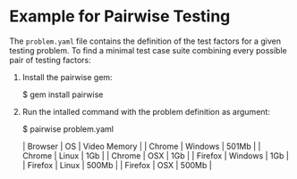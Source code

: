 Example for Pairwise Testing
============================

The `problem.yaml` file contains the definition of the test factors for a given testing problem. To find a minimal test case suite combining every possible pair of testing factors:

1. Install the pairwise gem:

    $ gem install pairwise

2. Run the intalled command with the problem definition as argument:

    $ pairwise problem.yaml

    | Browser | OS      | Video Memory |
    | Chrome  | Windows | 501Mb        |
    | Chrome  | Linux   | 1Gb          |
    | Chrome  | OSX     | 1Gb          |
    | Firefox | Windows | 1Gb          |
    | Firefox | Linux   | 500Mb        |
    | Firefox | OSX     | 500Mb        |
